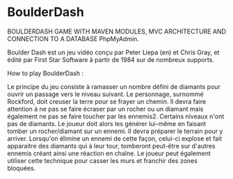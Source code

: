 # BoulderDash
BOULDERDASH GAME WITH MAVEN MODULES, MVC ARCHITECTURE AND CONNECTION TO A DATABASE PhpMyAdmin.

Boulder Dash est un jeu vidéo conçu par Peter Liepa (en) et Chris Gray, et édité par First Star Software à partir de 1984 sur de nombreux supports.

How to play BoulderDash :

Le principe du jeu consiste à ramasser un nombre défini de diamants pour ouvrir un passage vers le niveau suivant. Le personnage, surnommé Rockford, doit creuser la terre pour se frayer un chemin. Il devra faire attention à ne pas se faire écraser par un rocher ou un diamant mais également ne pas se faire toucher par les ennemis2.
Certains niveaux n'ont pas de diamants. Le joueur doit alors les générer lui-même en faisant tomber un rocher/diamant sur un ennemi. Il devra préparer le terrain pour y arriver. Lorsqu'on élimine un ennemi de cette façon, celui-ci explose et fait apparaitre des diamants qui à leur tour, tomberont peut-être sur d'autres ennemis créant ainsi une réaction en chaîne. Le joueur peut également utiliser cette technique pour casser les murs et franchir des zones bloquées.
